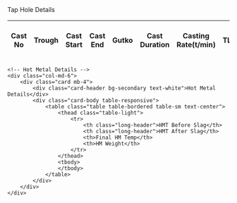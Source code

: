 <div class="row">
    <!-- Tap Hole Details -->
    <div class="col-md-6">
        <div class="card mb-4">
            <div class="card-header bg-primary text-white">Tap Hole Details</div>
            <div class="card-body table-responsive">
                <table class="table table-bordered table-sm text-center align-middle">
                    <thead class="table-light">
                        <tr>
                            <th>Cast No</th><th>Trough</th><th>Cast Start</th><th>Cast End</th>
                            <th>Gutko</th><th class="long-header">Cast Duration</th><th class="long-header">Casting Rate(t/min)</th><th>TLC</th>
                            <th>OT</th><th class="long-header">Cast Ready Time</th><th class="long-header">Splashing Wetness Time</th>
                            <th class="long-header">Cast Type</th><th class="long-header">Clay Condition</th><th class="long-header">Taphole Behaviour at End Cast</th>
                        </tr>
                    </thead>
                    <tbody>                    
                    </tbody>
                </table>
            </div>
        </div>
    </div>

    <!-- Hot Metal Details -->
    <div class="col-md-6">
        <div class="card mb-4">
            <div class="card-header bg-secondary text-white">Hot Metal Details</div>
            <div class="card-body table-responsive">
                <table class="table table-bordered table-sm text-center">
                    <thead class="table-light">
                        <tr>
                            <th class="long-header">HMT Before Slag</th>
                            <th class="long-header">HMT After Slag</th>
                            <th>Final HM Temp</th>
                            <th>HM Weight</th>                            
                        </tr>
                    </thead>
                    <tbody>                    
                    </tbody>
                </table>
            </div>
        </div>
    </div>
</div>